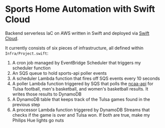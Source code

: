 # Sports Home Automation with Swift Cloud

Backend serverless IaC on AWS written in Swift and deployed via [Swift Cloud](https://github.com/swift-cloud/swift-cloud).

It currently consists of six pieces of infrastructure, all defined within `Infra/Project.swift`:
1. A cron job managed by EventBridge Scheduler that triggers my scheduler function
2. An SQS queue to hold sports-api poller events
3. A scheduler Lambda function that fires off SQS events every 10 seconds
4. A poller Lambda function triggered by SQS that polls the [ncaa-api](https://github.com/henrygd/ncaa-api) for Tulsa football, men's basketball, and women's basketball results. It writes those results to DynamoDB
5. A DynamoDB table that keeps track of the Tulsa games found in the previous step
6. A processor Lambda function triggered by DynamoDB Streams that checks if the game is over and Tulsa won. If both are true, make my Philips Hue lights go nuts
